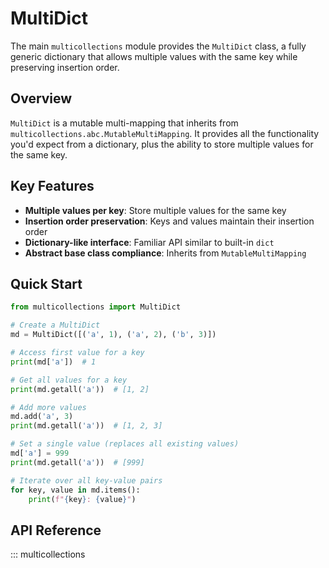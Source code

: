 # MultiDict

The main `multicollections` module provides the `MultiDict` class, a fully generic dictionary that allows multiple values with the same key while preserving insertion order.

## Overview

`MultiDict` is a mutable multi-mapping that inherits from `multicollections.abc.MutableMultiMapping`. It provides all the functionality you'd expect from a dictionary, plus the ability to store multiple values for the same key.

## Key Features

- **Multiple values per key**: Store multiple values for the same key
- **Insertion order preservation**: Keys and values maintain their insertion order
- **Dictionary-like interface**: Familiar API similar to built-in `dict`
- **Abstract base class compliance**: Inherits from `MutableMultiMapping`

## Quick Start

```python
from multicollections import MultiDict

# Create a MultiDict
md = MultiDict([('a', 1), ('a', 2), ('b', 3)])

# Access first value for a key
print(md['a'])  # 1

# Get all values for a key
print(md.getall('a'))  # [1, 2]

# Add more values
md.add('a', 3)
print(md.getall('a'))  # [1, 2, 3]

# Set a single value (replaces all existing values)
md['a'] = 999
print(md.getall('a'))  # [999]

# Iterate over all key-value pairs
for key, value in md.items():
    print(f"{key}: {value}")
```

## API Reference

::: multicollections